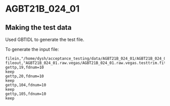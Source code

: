 # AGBT21B_024_01

## Making the test data

Used GBTIDL to generate the test file.

To generate the input file:

```IDL
filein,"/home/dysh/acceptance_testing/data/AGBT21B_024_01/AGBT21B_024_01.raw.vegas"
fileout,"AGBT21B_024_01.raw.vegas/AGBT21B_024_01.raw.vegas.testtrim.fits"
gettp,19,fdnum=10
keep
gettp,20,fdnum=10
keep
gettp,104,fdnum=10
keep
gettp,105,fdnum=10
keep
```
